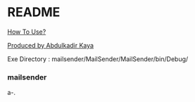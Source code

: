 # README

[How To Use?](https://abdulkadirkaya.com.tr/2019/07/18/mail-sender/ "How To Use?") 

[Produced by Abdulkadir Kaya](https://www.abdulkadirkaya.com.tr "Produced by Abdulkadir Kaya")

Exe Directory : mailsender/MailSender/MailSender/bin/Debug/

### mailsender
a-.
